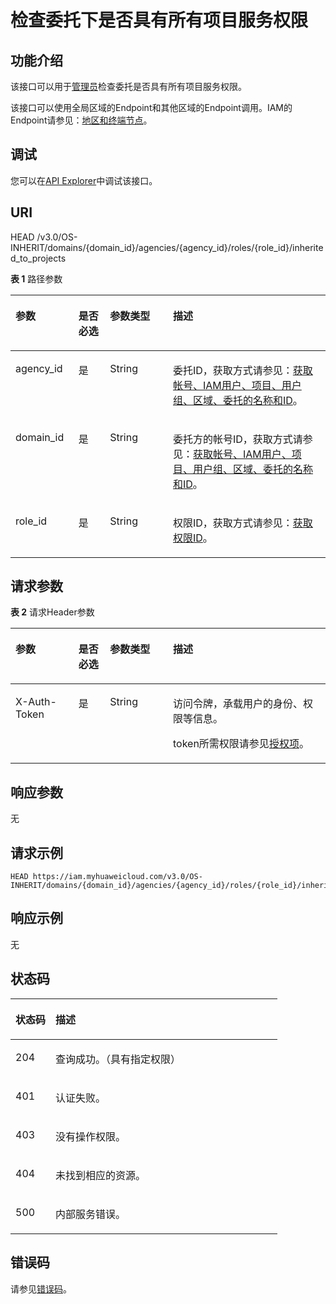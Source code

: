 # 检查委托下是否具有所有项目服务权限<a name="iam_12_0016"></a>

## 功能介绍<a name="section11866174011112"></a>

该接口可以用于<u>[管理员](https://support.huaweicloud.com/usermanual-iam/iam_01_0001.html)</u><u></u>检查委托是否具有所有项目服务权限。

该接口可以使用全局区域的Endpoint和其他区域的Endpoint调用。IAM的Endpoint请参见：[地区和终端节点](https://developer.huaweicloud.com/endpoint?IAM)。

## 调试<a name="section381104313215"></a>

您可以在[API Explorer](https://apiexplorer.developer.huaweicloud.com/apiexplorer/doc?product=IAM&api=CheckAllProjectsPermissionForAgency)中调试该接口。

## URI<a name="section287084017110"></a>

HEAD /v3.0/OS-INHERIT/domains/\{domain\_id\}/agencies/\{agency\_id\}/roles/\{role\_id\}/inherited\_to\_projects

**表 1**  路径参数

<a name="table14871640201113"></a>
<table><thead align="left"><tr id="row9968144051112"><th class="cellrowborder" valign="top" width="20%" id="mcps1.2.5.1.1"><p id="p696884014113"><a name="p696884014113"></a><a name="p696884014113"></a>参数</p>
</th>
<th class="cellrowborder" valign="top" width="10%" id="mcps1.2.5.1.2"><p id="p17968840191113"><a name="p17968840191113"></a><a name="p17968840191113"></a>是否必选</p>
</th>
<th class="cellrowborder" valign="top" width="20%" id="mcps1.2.5.1.3"><p id="p109681640141114"><a name="p109681640141114"></a><a name="p109681640141114"></a>参数类型</p>
</th>
<th class="cellrowborder" valign="top" width="50%" id="mcps1.2.5.1.4"><p id="p109681840111113"><a name="p109681840111113"></a><a name="p109681840111113"></a>描述</p>
</th>
</tr>
</thead>
<tbody><tr id="row14968134012110"><td class="cellrowborder" valign="top" width="20%" headers="mcps1.2.5.1.1 "><p id="p29688407110"><a name="p29688407110"></a><a name="p29688407110"></a>agency_id</p>
</td>
<td class="cellrowborder" valign="top" width="10%" headers="mcps1.2.5.1.2 "><p id="p1096894021117"><a name="p1096894021117"></a><a name="p1096894021117"></a>是</p>
</td>
<td class="cellrowborder" valign="top" width="20%" headers="mcps1.2.5.1.3 "><p id="p169681640191115"><a name="p169681640191115"></a><a name="p169681640191115"></a>String</p>
</td>
<td class="cellrowborder" valign="top" width="50%" headers="mcps1.2.5.1.4 "><p id="zh-cn_topic_0222594444_p1930175074413"><a name="zh-cn_topic_0222594444_p1930175074413"></a><a name="zh-cn_topic_0222594444_p1930175074413"></a>委托ID，获取方式请参见：<a href="获取帐号-IAM用户-项目-用户组-区域-委托的名称和ID.md">获取帐号、IAM用户、项目、用户组、区域、委托的名称和ID</a>。</p>
</td>
</tr>
<tr id="row19969340121114"><td class="cellrowborder" valign="top" width="20%" headers="mcps1.2.5.1.1 "><p id="p196919407117"><a name="p196919407117"></a><a name="p196919407117"></a>domain_id</p>
</td>
<td class="cellrowborder" valign="top" width="10%" headers="mcps1.2.5.1.2 "><p id="p189691340191116"><a name="p189691340191116"></a><a name="p189691340191116"></a>是</p>
</td>
<td class="cellrowborder" valign="top" width="20%" headers="mcps1.2.5.1.3 "><p id="p596924018114"><a name="p596924018114"></a><a name="p596924018114"></a>String</p>
</td>
<td class="cellrowborder" valign="top" width="50%" headers="mcps1.2.5.1.4 "><p id="zh-cn_topic_0222594444_p123755012443"><a name="zh-cn_topic_0222594444_p123755012443"></a><a name="zh-cn_topic_0222594444_p123755012443"></a>委托方的帐号ID，获取方式请参见：<a href="获取帐号-IAM用户-项目-用户组-区域-委托的名称和ID.md">获取帐号、IAM用户、项目、用户组、区域、委托的名称和ID</a>。</p>
</td>
</tr>
<tr id="row1996934081111"><td class="cellrowborder" valign="top" width="20%" headers="mcps1.2.5.1.1 "><p id="p3969164012112"><a name="p3969164012112"></a><a name="p3969164012112"></a>role_id</p>
</td>
<td class="cellrowborder" valign="top" width="10%" headers="mcps1.2.5.1.2 "><p id="p1096919403119"><a name="p1096919403119"></a><a name="p1096919403119"></a>是</p>
</td>
<td class="cellrowborder" valign="top" width="20%" headers="mcps1.2.5.1.3 "><p id="p1696934011117"><a name="p1696934011117"></a><a name="p1696934011117"></a>String</p>
</td>
<td class="cellrowborder" valign="top" width="50%" headers="mcps1.2.5.1.4 "><p id="zh-cn_topic_0222594444_p1644155017445"><a name="zh-cn_topic_0222594444_p1644155017445"></a><a name="zh-cn_topic_0222594444_p1644155017445"></a>权限ID，获取方式请参见：<a href="查询权限列表.md">获取权限ID</a>。</p>
</td>
</tr>
</tbody>
</table>

## 请求参数<a name="section188844016119"></a>

**表 2**  请求Header参数

<a name="table1088811402118"></a>
<table><thead align="left"><tr id="row89691408113"><th class="cellrowborder" valign="top" width="20%" id="mcps1.2.5.1.1"><p id="p596918400113"><a name="p596918400113"></a><a name="p596918400113"></a>参数</p>
</th>
<th class="cellrowborder" valign="top" width="10%" id="mcps1.2.5.1.2"><p id="p89692407116"><a name="p89692407116"></a><a name="p89692407116"></a>是否必选</p>
</th>
<th class="cellrowborder" valign="top" width="20%" id="mcps1.2.5.1.3"><p id="p1969184012117"><a name="p1969184012117"></a><a name="p1969184012117"></a>参数类型</p>
</th>
<th class="cellrowborder" valign="top" width="50%" id="mcps1.2.5.1.4"><p id="p99693406116"><a name="p99693406116"></a><a name="p99693406116"></a>描述</p>
</th>
</tr>
</thead>
<tbody><tr id="row8969440191120"><td class="cellrowborder" valign="top" width="20%" headers="mcps1.2.5.1.1 "><p id="p79691340131120"><a name="p79691340131120"></a><a name="p79691340131120"></a>X-Auth-Token</p>
</td>
<td class="cellrowborder" valign="top" width="10%" headers="mcps1.2.5.1.2 "><p id="p13969114012115"><a name="p13969114012115"></a><a name="p13969114012115"></a>是</p>
</td>
<td class="cellrowborder" valign="top" width="20%" headers="mcps1.2.5.1.3 "><p id="p1396974041117"><a name="p1396974041117"></a><a name="p1396974041117"></a>String</p>
</td>
<td class="cellrowborder" valign="top" width="50%" headers="mcps1.2.5.1.4 "><p id="p665425819503"><a name="p665425819503"></a><a name="p665425819503"></a>访问令牌，承载用户的身份、权限等信息。</p>
<p id="p865445816502"><a name="p865445816502"></a><a name="p865445816502"></a>token所需权限请参见<a href="授权项.md">授权项</a>。</p>
</td>
</tr>
</tbody>
</table>

## 响应参数<a name="section1189518408111"></a>

无

## 请求示例<a name="section589524017116"></a>

```
HEAD https://iam.myhuaweicloud.com/v3.0/OS-INHERIT/domains/{domain_id}/agencies/{agency_id}/roles/{role_id}/inherited_to_projects
```

## 响应示例<a name="section1389754011111"></a>

无

## 状态码<a name="section18898204041115"></a>

<a name="table13898340111110"></a>
<table><thead align="left"><tr id="row11970154061111"><th class="cellrowborder" valign="top" width="15%" id="mcps1.1.3.1.1"><p id="p11970340151112"><a name="p11970340151112"></a><a name="p11970340151112"></a>状态码</p>
</th>
<th class="cellrowborder" valign="top" width="85%" id="mcps1.1.3.1.2"><p id="p18970340161115"><a name="p18970340161115"></a><a name="p18970340161115"></a>描述</p>
</th>
</tr>
</thead>
<tbody><tr id="row129701140151120"><td class="cellrowborder" valign="top" width="15%" headers="mcps1.1.3.1.1 "><p id="p1697019403119"><a name="p1697019403119"></a><a name="p1697019403119"></a>204</p>
</td>
<td class="cellrowborder" valign="top" width="85%" headers="mcps1.1.3.1.2 "><p id="p597034015115"><a name="p597034015115"></a><a name="p597034015115"></a>查询成功。（具有指定权限）</p>
</td>
</tr>
<tr id="row49701140131111"><td class="cellrowborder" valign="top" width="15%" headers="mcps1.1.3.1.1 "><p id="p5970340191116"><a name="p5970340191116"></a><a name="p5970340191116"></a>401</p>
</td>
<td class="cellrowborder" valign="top" width="85%" headers="mcps1.1.3.1.2 "><p id="p3970104015114"><a name="p3970104015114"></a><a name="p3970104015114"></a>认证失败。</p>
</td>
</tr>
<tr id="row3970124051116"><td class="cellrowborder" valign="top" width="15%" headers="mcps1.1.3.1.1 "><p id="p0970340151116"><a name="p0970340151116"></a><a name="p0970340151116"></a>403</p>
</td>
<td class="cellrowborder" valign="top" width="85%" headers="mcps1.1.3.1.2 "><p id="p1497084011112"><a name="p1497084011112"></a><a name="p1497084011112"></a>没有操作权限。</p>
</td>
</tr>
<tr id="row13970194013114"><td class="cellrowborder" valign="top" width="15%" headers="mcps1.1.3.1.1 "><p id="p797064019113"><a name="p797064019113"></a><a name="p797064019113"></a>404</p>
</td>
<td class="cellrowborder" valign="top" width="85%" headers="mcps1.1.3.1.2 "><p id="p1897013408111"><a name="p1897013408111"></a><a name="p1897013408111"></a>未找到相应的资源。</p>
</td>
</tr>
<tr id="row19706401113"><td class="cellrowborder" valign="top" width="15%" headers="mcps1.1.3.1.1 "><p id="p497024011115"><a name="p497024011115"></a><a name="p497024011115"></a>500</p>
</td>
<td class="cellrowborder" valign="top" width="85%" headers="mcps1.1.3.1.2 "><p id="p18970540141120"><a name="p18970540141120"></a><a name="p18970540141120"></a>内部服务错误。</p>
</td>
</tr>
</tbody>
</table>

## 错误码<a name="section179051240171116"></a>

请参见[错误码](错误码.md)。


